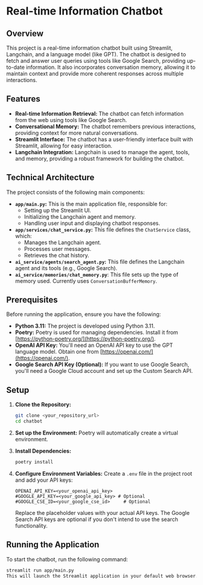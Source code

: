 # Real-time Information Chatbot

## Overview

This project is a real-time information chatbot built using Streamlit, Langchain, and a language model (like GPT). The chatbot is designed to fetch and answer user queries using tools like Google Search, providing up-to-date information.  It also incorporates conversation memory, allowing it to maintain context and provide more coherent responses across multiple interactions.

## Features

* **Real-time Information Retrieval:** The chatbot can fetch information from the web using tools like Google Search.
* **Conversational Memory:** The chatbot remembers previous interactions, providing context for more natural conversations.
* **Streamlit Interface:** The chatbot has a user-friendly interface built with Streamlit, allowing for easy interaction.
* **Langchain Integration:** Langchain is used to manage the agent, tools, and memory, providing a robust framework for building the chatbot.

## Technical Architecture

The project consists of the following main components:

* **`app/main.py`:** This is the main application file, responsible for:
    * Setting up the Streamlit UI.
    * Initializing the Langchain agent and memory.
    * Handling user input and displaying chatbot responses.
* **`app/services/chat_service.py`:** This file defines the `ChatService` class, which:
    * Manages the Langchain agent.
    * Processes user messages.
    * Retrieves the chat history.
* **`ai_service/agents/search_agent.py`:** This file defines the Langchain agent and its tools (e.g., Google Search).
* **`ai_service/memories/chat_memory.py`**: This file sets up the type of memory used. Currently uses `ConversationBufferMemory`.

## Prerequisites

Before running the application, ensure you have the following:

* **Python 3.11:** The project is developed using Python 3.11.
* **Poetry:** Poetry is used for managing dependencies.  Install it from [https://python-poetry.org/](https://python-poetry.org/).
* **OpenAI API Key:** You'll need an OpenAI API key to use the GPT language model.  Obtain one from [https://openai.com/](https://openai.com/).
* **Google Search API Key (Optional):** If you want to use Google Search, you'll need a Google Cloud account and set up the Custom Search API.

## Setup

1.  **Clone the Repository:**
    ```bash
    git clone <your_repository_url>
    cd chatbot
    ```

2.  **Set up the Environment:**
    Poetry will automatically create a virtual environment.

3.  **Install Dependencies:**
    ```bash
    poetry install
    ```

4.  **Configure Environment Variables:**
    Create a `.env` file in the project root and add your API keys:
    ```
    OPENAI_API_KEY=<your_openai_api_key>
    #GOOGLE_API_KEY=<your_google_api_key> # Optional
    #GOOGLE_CSE_ID=<your_google_cse_id>     # Optional
    ```
    Replace the placeholder values with your actual API keys.  The Google Search API keys are optional if you don't intend to use the search functionality.

## Running the Application

To start the chatbot, run the following command:

```bash
streamlit run app/main.py
This will launch the Streamlit application in your default web browser.UsageChat Interface: The application will display a chat interface where you can type your queries.Real-time Responses: The chatbot will process your queries and provide real-time responses, fetching information from the web if necessary.Conversation History: The chatbot remembers previous interactions, allowing you to have a more natural conversation.New Chat: Clicking the "New Chat" button on the sidebar will clear the conversation history and start a new session.